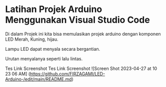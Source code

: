 # Latihan Projek Arduino Menggunakan Visual Studio Code

Di dalam Projek ini kita bisa memulasikan projek arduino dengan komponen LED Merah, Kuning, hijau.

Lampu LED dapat menyala secara bergantian.

Urutan menyalanya seperti lalu lintas.


Tes Link Screenshot
Tes Link Screenshot
  ![Screen Shot 2023-04-27 at 10 23 06 AM]
  (https://github.com/FIRZAGAMI/LED-Arduino-/edit/main/README.md)
